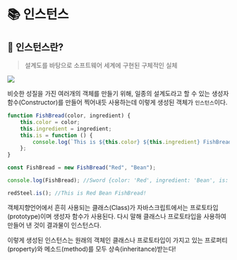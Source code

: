 # 📚 인스턴스

## 📕 인스턴스란?

> 설계도를 바탕으로 소프트웨어 세계에 구현된 구체적인 실체

![](https://velog.velcdn.com/images/dtc03003/post/eb088c90-c3f2-4cbc-a743-911773925828/image.png)

비슷한 성질을 가진 여러개의 객체를 만들기 위해, 일종의 설계도라고 할 수 있는 생성자 함수(Constructor)를 만들어 찍어내듯 사용하는데 이렇게 생성된 객체가 `인스턴스`이다.

```js
function FishBread(color, ingredient) {
    this.color = color;
    this.ingredient = ingredient;
    this.is = function () {
        console.log(`This is ${this.color} ${this.ingredient} FishBread!`);
    };
}

const FishBread = new FishBread("Red", "Bean");

console.log(FishBread); //Sword {color: 'Red', ingredient: 'Bean', is: ƒ}

redSteel.is(); //This is Red Bean FishBread!
```

객체지향언어에서 흔히 사용되는 클래스(Class)가 자바스크립트에서는 프로토타입(prototype)이며 생성자 함수가 사용된다. 다시 말해 클래스나 프로토타입을 사용하여 만들어 낸 것이 결과물이 인스턴스다.

이렇게 생성된 인스턴스는 원래의 객체인 클래스나 프로토타입이 가지고 있는 프로퍼티(property)와 메소드(method)를 모두 상속(inheritance)받는다!
